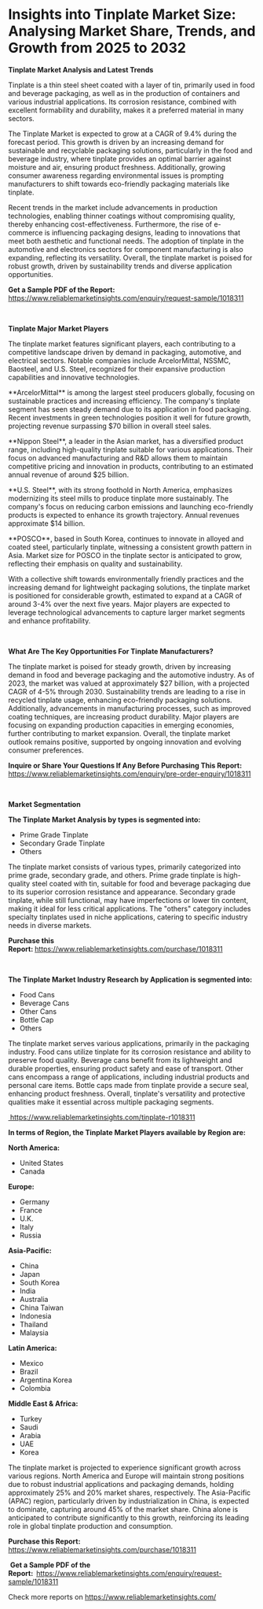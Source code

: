 <p><h1>Insights into Tinplate Market Size: Analysing Market Share, Trends, and Growth from 2025 to 2032</h1></p><p><strong>Tinplate Market Analysis and Latest Trends</strong></p>
<p><p>Tinplate is a thin steel sheet coated with a layer of tin, primarily used in food and beverage packaging, as well as in the production of containers and various industrial applications. Its corrosion resistance, combined with excellent formability and durability, makes it a preferred material in many sectors.</p><p>The Tinplate Market is expected to grow at a CAGR of 9.4% during the forecast period. This growth is driven by an increasing demand for sustainable and recyclable packaging solutions, particularly in the food and beverage industry, where tinplate provides an optimal barrier against moisture and air, ensuring product freshness. Additionally, growing consumer awareness regarding environmental issues is prompting manufacturers to shift towards eco-friendly packaging materials like tinplate.</p><p>Recent trends in the market include advancements in production technologies, enabling thinner coatings without compromising quality, thereby enhancing cost-effectiveness. Furthermore, the rise of e-commerce is influencing packaging designs, leading to innovations that meet both aesthetic and functional needs. The adoption of tinplate in the automotive and electronics sectors for component manufacturing is also expanding, reflecting its versatility. Overall, the tinplate market is poised for robust growth, driven by sustainability trends and diverse application opportunities.</p></p>
<p><strong>Get a Sample PDF of the Report:&nbsp;</strong> <a href="https://www.reliablemarketinsights.com/enquiry/request-sample/1018311?utm_campaign=3212&utm_medium=2&utm_source=Github&utm_content=ia&utm_term=02042025&utm_id=tinplate">https://www.reliablemarketinsights.com/enquiry/request-sample/1018311</a></p>
<p>&nbsp;</p>
<p><strong>Tinplate Major Market Players</strong></p>
<p><p>The tinplate market features significant players, each contributing to a competitive landscape driven by demand in packaging, automotive, and electrical sectors. Notable companies include ArcelorMittal, NSSMC, Baosteel, and U.S. Steel, recognized for their expansive production capabilities and innovative technologies.</p><p>**ArcelorMittal** is among the largest steel producers globally, focusing on sustainable practices and increasing efficiency. The company's tinplate segment has seen steady demand due to its application in food packaging. Recent investments in green technologies position it well for future growth, projecting revenue surpassing $70 billion in overall steel sales.</p><p>**Nippon Steel**, a leader in the Asian market, has a diversified product range, including high-quality tinplate suitable for various applications. Their focus on advanced manufacturing and R&D allows them to maintain competitive pricing and innovation in products, contributing to an estimated annual revenue of around $25 billion.</p><p>**U.S. Steel**, with its strong foothold in North America, emphasizes modernizing its steel mills to produce tinplate more sustainably. The company's focus on reducing carbon emissions and launching eco-friendly products is expected to enhance its growth trajectory. Annual revenues approximate $14 billion.</p><p>**POSCO**, based in South Korea, continues to innovate in alloyed and coated steel, particularly tinplate, witnessing a consistent growth pattern in Asia. Market size for POSCO in the tinplate sector is anticipated to grow, reflecting their emphasis on quality and sustainability.</p><p>With a collective shift towards environmentally friendly practices and the increasing demand for lightweight packaging solutions, the tinplate market is positioned for considerable growth, estimated to expand at a CAGR of around 3-4% over the next five years. Major players are expected to leverage technological advancements to capture larger market segments and enhance profitability.</p></p>
<p>&nbsp;</p>
<p><strong>What Are The Key Opportunities For Tinplate Manufacturers?</strong></p>
<p><p>The tinplate market is poised for steady growth, driven by increasing demand in food and beverage packaging and the automotive industry. As of 2023, the market was valued at approximately $27 billion, with a projected CAGR of 4-5% through 2030. Sustainability trends are leading to a rise in recycled tinplate usage, enhancing eco-friendly packaging solutions. Additionally, advancements in manufacturing processes, such as improved coating techniques, are increasing product durability. Major players are focusing on expanding production capacities in emerging economies, further contributing to market expansion. Overall, the tinplate market outlook remains positive, supported by ongoing innovation and evolving consumer preferences.</p></p>
<p><strong>Inquire or Share Your Questions If Any Before Purchasing This Report:</strong> <a href="https://www.reliablemarketinsights.com/enquiry/pre-order-enquiry/1018311?utm_campaign=3212&utm_medium=2&utm_source=Github&utm_content=ia&utm_term=02042025&utm_id=tinplate">https://www.reliablemarketinsights.com/enquiry/pre-order-enquiry/1018311</a></p>
<p>&nbsp;</p>
<p><strong>Market Segmentation</strong></p>
<p><strong>The Tinplate Market Analysis by types is segmented into:</strong></p>
<p><ul><li>Prime Grade Tinplate</li><li>Secondary Grade Tinplate</li><li>Others</li></ul></p>
<p><p>The tinplate market consists of various types, primarily categorized into prime grade, secondary grade, and others. Prime grade tinplate is high-quality steel coated with tin, suitable for food and beverage packaging due to its superior corrosion resistance and appearance. Secondary grade tinplate, while still functional, may have imperfections or lower tin content, making it ideal for less critical applications. The "others" category includes specialty tinplates used in niche applications, catering to specific industry needs in diverse markets.</p></p>
<p><strong>Purchase this Report:&nbsp;</strong><a href="https://www.reliablemarketinsights.com/purchase/1018311?utm_campaign=3212&utm_medium=2&utm_source=Github&utm_content=ia&utm_term=02042025&utm_id=tinplate">https://www.reliablemarketinsights.com/purchase/1018311</a></p>
<p>&nbsp;</p>
<p><strong>The Tinplate Market Industry Research by Application is segmented into:</strong></p>
<p><ul><li>Food Cans</li><li>Beverage Cans</li><li>Other Cans</li><li>Bottle Cap</li><li>Others</li></ul></p>
<p><p>The tinplate market serves various applications, primarily in the packaging industry. Food cans utilize tinplate for its corrosion resistance and ability to preserve food quality. Beverage cans benefit from its lightweight and durable properties, ensuring product safety and ease of transport. Other cans encompass a range of applications, including industrial products and personal care items. Bottle caps made from tinplate provide a secure seal, enhancing product freshness. Overall, tinplate's versatility and protective qualities make it essential across multiple packaging segments.</p></p>
<p><a href="https://www.reliablemarketinsights.com/tinplate-r1018311?utm_campaign=3212&utm_medium=2&utm_source=Github&utm_content=ia&utm_term=02042025&utm_id=tinplate">&nbsp;https://www.reliablemarketinsights.com/tinplate-r1018311</a></p>
<p><strong>In terms of Region, the Tinplate Market Players available by Region are:</strong></p>
<p>
    <p> <strong> North America: </strong>
        <ul>
            <li>United States</li>
            <li>Canada</li>
        </ul>
        </p> 
    <p> <strong> Europe: </strong>
        <ul>
            <li>Germany</li>
            <li>France</li>
            <li>U.K.</li>
            <li>Italy</li>
            <li>Russia</li>
        </ul>
        </p> 
    <p> <strong> Asia-Pacific: </strong>
        <ul>
            <li>China</li>
            <li>Japan</li>
            <li>South Korea</li>
            <li>India</li>
            <li>Australia</li>
            <li>China Taiwan</li>
            <li>Indonesia</li>
            <li>Thailand</li>
            <li>Malaysia</li>
        </ul>
        </p> 
    <p> <strong> Latin America: </strong>
        <ul>
            <li>Mexico</li>
            <li>Brazil</li>
            <li>Argentina Korea</li>
            <li>Colombia</li>
        </ul>
        </p> 
    <p> <strong> Middle East & Africa: </strong>
        <ul>
            <li>Turkey</li>
            <li>Saudi</li>
            <li>Arabia</li>
            <li>UAE</li>
            <li>Korea</li>
        </ul>
    </p>
    </p>
<p><p>The tinplate market is projected to experience significant growth across various regions. North America and Europe will maintain strong positions due to robust industrial applications and packaging demands, holding approximately 25% and 20% market shares, respectively. The Asia-Pacific (APAC) region, particularly driven by industrialization in China, is expected to dominate, capturing around 45% of the market share. China alone is anticipated to contribute significantly to this growth, reinforcing its leading role in global tinplate production and consumption.</p></p>
<p><strong>Purchase this Report: </strong><a href="https://www.reliablemarketinsights.com/purchase/1018311?utm_campaign=3212&utm_medium=2&utm_source=Github&utm_content=ia&utm_term=02042025&utm_id=tinplate">https://www.reliablemarketinsights.com/purchase/1018311</a></p>
<p>&nbsp;<strong>Get a Sample PDF of the Report:&nbsp;&nbsp;</strong><a href="https://www.reliablemarketinsights.com/enquiry/request-sample/1018311?utm_campaign=3212&utm_medium=2&utm_source=Github&utm_content=ia&utm_term=02042025&utm_id=tinplate">https://www.reliablemarketinsights.com/enquiry/request-sample/1018311</a></p>
<p><strong></strong></p>
<p>Check more reports on <a href="https://www.reliablemarketinsights.com/?utm_campaign=3212&utm_medium=2&utm_source=Github&utm_content=ia&utm_term=02042025&utm_id=tinplate">https://www.reliablemarketinsights.com/</a></p>